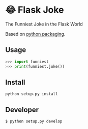 # :joy: Flask Joke
The Funniest Joke in the Flask World

Based on [python packaging](https://python-packaging.readthedocs.io).


## Usage

```python
>>> import funniest
>>> print(funniest.joke())
```

## Install

`python setup.py install`

## Developer

```bash
$ python setup.py develop
```
